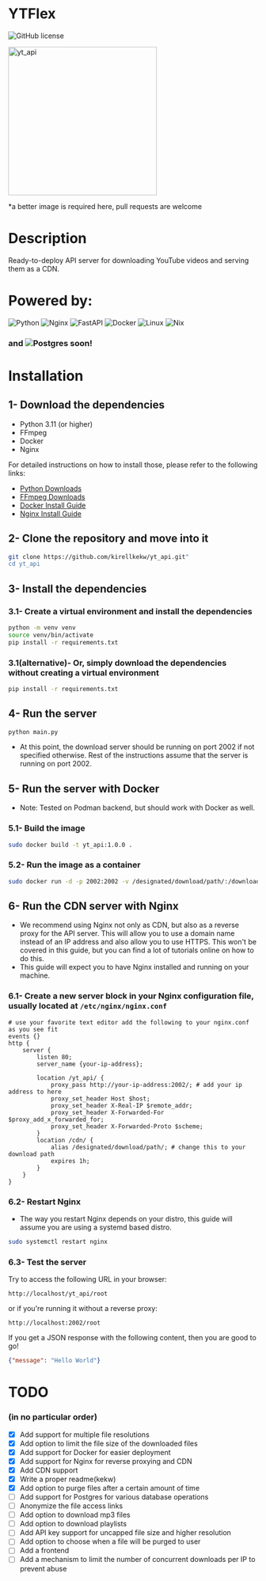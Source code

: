 # YTFlex
![GitHub license](https://img.shields.io/github/license/kirellkekw/YTFlex?style=for-the-badge)


<div>
<img src="https://cdn.discordapp.com/attachments/889091145349623848/1193330729157922977/IMG_6589.png?ex=65ac52d8&is=6599ddd8&hm=7484a7c3b209a61d041556ba205946d5a4de355a8d0f715f01bdcc4151816250&" alt="yt_api" style="width: 300px;align:center;" />
</div>

*a better image is required here, pull requests are welcome

# Description
Ready-to-deploy API server for downloading YouTube videos and serving them as a CDN.


# Powered by:

![Python](https://img.shields.io/badge/python-3670A0?style=for-the-badge&logo=python&logoColor=ffdd54)
![Nginx](https://img.shields.io/badge/nginx-%23009639.svg?style=for-the-badge&logo=nginx&logoColor=white)
![FastAPI](https://img.shields.io/badge/FastAPI-005571?style=for-the-badge&logo=fastapi)
![Docker](https://img.shields.io/badge/docker-%230db7ed.svg?style=for-the-badge&logo=docker&logoColor=white)
![Linux](https://img.shields.io/badge/Linux-FCC624?style=for-the-badge&logo=linux&logoColor=black)
![Nix](https://img.shields.io/badge/NIX-5277C3.svg?style=for-the-badge&logo=NixOS&logoColor=white)

### and ![Postgres](https://img.shields.io/badge/postgres-%23316192.svg?style=for-the-badge&logo=postgresql&logoColor=white) soon!

# Installation

## 1- Download the dependencies

* Python 3.11 (or higher)
* FFmpeg
* Docker
* Nginx

For detailed instructions on how to install those, please refer to the following links:

- [Python Downloads](https://www.python.org/downloads/)
- [FFmpeg Downloads](https://ffmpeg.org/download.html)
- [Docker Install Guide](https://docs.docker.com/engine/install/)
- [Nginx Install Guide](https://www.nginx.com/resources/wiki/start/topics/tutorials/install/)


## 2- Clone the repository and move into it

```bash
git clone https://github.com/kirellkekw/yt_api.git"
cd yt_api
```

## 3- Install the dependencies

### 3.1- Create a virtual environment and install the dependencies
```bash
python -m venv venv
source venv/bin/activate
pip install -r requirements.txt
```

### 3.1(alternative)- Or, simply download the dependencies without creating a virtual environment

```bash
pip install -r requirements.txt
```

## 4- Run the server

```bash
python main.py
```

* At this point, the download server should be running on port 2002 if not specified otherwise. Rest of the instructions assume that the server is running on port 2002.

## 5- Run the server with Docker

- Note: Tested on Podman backend, but should work with Docker as well.

### 5.1- Build the image
```bash
sudo docker build -t yt_api:1.0.0 .
```

### 5.2- Run the image as a container
```bash
sudo docker run -d -p 2002:2002 -v /designated/download/path/:/downloads yt_api:1.0.0
```

## 6- Run the CDN server with Nginx

* We recommend using Nginx not only as CDN, but also as a reverse proxy for the API server. This will allow you to use a domain name instead of an IP address and also allow you to use HTTPS. This won't be covered in this guide, but you can find a lot of tutorials online on how to do this.
* This guide will expect you to have Nginx installed and running on your machine.

### 6.1- Create a new server block in your Nginx configuration file, usually located at `/etc/nginx/nginx.conf`
```nginx
# use your favorite text editor add the following to your nginx.conf as you see fit
events {}
http {
	server {
		listen 80; 
		server_name {your-ip-address};
	
		location /yt_api/ {
			proxy_pass http://your-ip-address:2002/; # add your ip address to here
			proxy_set_header Host $host;
			proxy_set_header X-Real-IP $remote_addr;
			proxy_set_header X-Forwarded-For $proxy_add_x_forwarded_for;
			proxy_set_header X-Forwarded-Proto $scheme;
		}
		location /cdn/ {
			alias /designated/download/path/; # change this to your download path
			expires 1h;
		}
	}
}
```

### 6.2- Restart Nginx
* The way you restart Nginx depends on your distro, this guide will assume you are using a systemd based distro.
```bash
sudo systemctl restart nginx
```

### 6.3- Test the server
Try to access the following URL in your browser:

`http://localhost/yt_api/root`

or if you're running it without a reverse proxy:

`http://localhost:2002/root`

If you get a JSON response with the following content, then you are good to go!
```json
{"message": "Hello World"}
```

# TODO 
### (in no particular order)

- [x] Add support for multiple file resolutions
- [x] Add option to limit the file size of the downloaded files
- [x] Add support for Docker for easier deployment
- [x] Add support for Nginx for reverse proxying and CDN
- [x] Add CDN support
- [x] Write a proper readme(kekw)
- [x] Add option to purge files after a certain amount of time
- [ ] Add support for Postgres for various database operations
- [ ] Anonymize the file access links
- [ ] Add option to download mp3 files
- [ ] Add option to download playlists
- [ ] Add API key support for uncapped file size and higher resolution
- [ ] Add option to choose when a file will be purged to user
- [ ] Add a frontend
- [ ] Add a mechanism to limit the number of concurrent downloads per IP to prevent abuse
